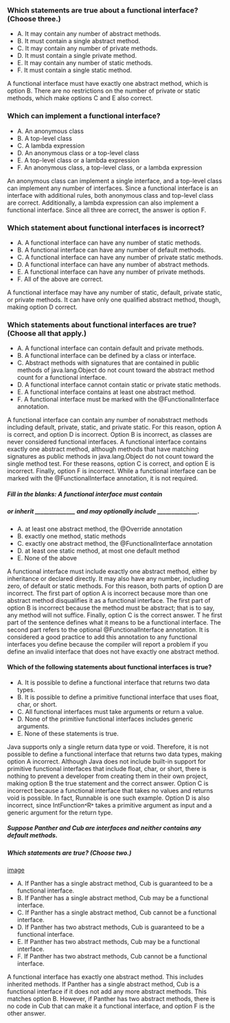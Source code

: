 ### Which statements are true about a functional interface? (Choose three.)
* A. It may contain any number of abstract methods.
* B. It must contain a single abstract method.
* C. It may contain any number of private methods.
* D. It must contain a single private method.
* E. It may contain any number of static methods.
* F. It must contain a single static method.

A functional interface must have exactly one abstract method, which is option B.
There are no restrictions on the number of private or static methods, which make options C and E also correct.

### Which can implement a functional interface?
* A. An anonymous class
* B. A top-level class
* C. A lambda expression
* D. An anonymous class or a top-level class
* E. A top-level class or a lambda expression
* F. An anonymous class, a top-level class, or a lambda expression

An anonymous class can implement a single interface, and a top-level class can implement any number of interfaces.
Since a functional interface is an interface with additional rules,
both anonymous class and top-level class are correct.
Additionally, a lambda expression can also implement a functional interface.
Since all three are correct, the answer is option F.

### Which statement about functional interfaces is incorrect?
* A. A functional interface can have any number of static methods.
* B. A functional interface can have any number of default methods.
* C. A functional interface can have any number of private static methods.
* D. A functional interface can have any number of abstract methods.
* E. A functional interface can have any number of private methods.
* F. All of the above are correct.

A functional interface may have any number of static, default, private static, or private methods.
It can have only one qualified abstract method, though, making option D correct.

### Which statements about functional interfaces are true? (Choose all that apply.)
* A. A functional interface can contain default and private methods.
* B. A functional interface can be defined by a class or interface.
* C. Abstract methods with signatures that are contained in public methods
of java.lang.Object do not count toward the abstract method count for a functional interface.
* D. A functional interface cannot contain static or private static methods.
* E. A functional interface contains at least one abstract method.
* F. A functional interface must be marked with the @FunctionalInterface annotation.

A functional interface can contain any number of nonabstract
methods including default, private, static, and private static.
For this reason, option A is correct, and option D is incorrect.
Option B is incorrect, as classes are never considered functional interfaces.
A functional interface contains exactly one abstract method,
although methods that have matching signatures as
public methods in java.lang.Object do not count toward the single method test.
For these reasons, option C is correct, and option E is incorrect.
Finally, option F is incorrect.
While a functional interface can be marked with the @FunctionalInterface annotation, it is not required.

##### Fill in the blanks: A functional interface must contain
##### or inherit ______________ and may optionally include ______________.
* A. at least one abstract method, the @Override annotation
* B. exactly one method, static methods
* C. exactly one abstract method, the @FunctionalInterface annotation
* D. at least one static method, at most one default method
* E. None of the above

A functional interface must include exactly one abstract method,
either by inheritance or declared directly.
It may also have any number, including zero, of default or static methods.
For this reason, both parts of option D are incorrect.
The first part of option A is incorrect because
more than one abstract method disqualifies it as a functional interface.
The first part of option B is incorrect because the method must be abstract;
that is to say, any method will not suffice.
Finally, option C is the correct answer. T
he first part of the sentence defines what it means to be a functional interface.
The second part refers to the optional @FunctionalInterface annotation.
It is considered a good practice to add
this annotation to any functional interfaces you define because
the compiler will report a problem if you
define an invalid interface that does not have exactly one abstract method.

#### Which of the following statements about functional interfaces is true?
* A. It is possible to define a functional interface that returns two data types.
* B. It is possible to define a primitive functional interface that uses float, char, or short.
* C. All functional interfaces must take arguments or return a value.
* D. None of the primitive functional interfaces includes generic arguments.
* E. None of these statements is true.

Java supports only a single return data type or void.
Therefore, it is not possible to define a functional interface that
returns two data types, making option A incorrect.
Although Java does not include built-in support for primitive functional interfaces
that include float, char, or short, there is nothing to prevent a developer
from creating them in their own project,
making option B the true statement and the correct answer.
Option C is incorrect because a functional interface that takes no values and returns void is possible.
In fact, Runnable is one such example. Option D is also incorrect,
since IntFunction˂R˃ takes a primitive argument as input and a generic argument for the return type.

##### Suppose Panther and Cub are interfaces and neither contains any default methods.
##### Which statements are true? (Choose two.)
[image](./images/panther_cub.jpg)

* A. If Panther has a single abstract method, Cub is guaranteed to be a functional interface.
* B. If Panther has a single abstract method, Cub may be a functional interface.
* C. If Panther has a single abstract method, Cub cannot be a functional interface.
* D. If Panther has two abstract methods, Cub is guaranteed to be a functional interface.
* E. If Panther has two abstract methods, Cub may be a functional interface.
* F. If Panther has two abstract methods, Cub cannot be a functional interface.

A functional interface has exactly one abstract method. This includes inherited methods.
If Panther has a single abstract method, Cub is a functional interface
if it does not add any more abstract methods. This matches option B. However,
if Panther has two abstract methods, there is no code in Cub that
can make it a functional interface, and option F is the other answer.

